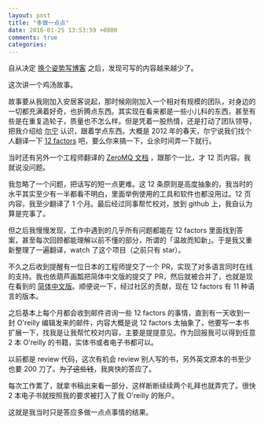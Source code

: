 ```yaml
---
layout: post
title: "多做一点点"
date: 2016-01-25 13:53:59 +0800
comments: true
categories:
---
```


自从决定 [换个姿势写博客](https://liangshan.blog/blog/2014/09/09/huan-ge-zi-shi-xie-bo-ke/) 之后，发现可写的内容越来越少了。

这次讲一个鸡汤故事。

故事要从我刚加入安居客说起，那时候刚刚加入一个相对有规模的团队，对身边的一切都充满着好奇，也折腾点东西。其实现在看来都是一些小儿科的东西，甚至有些是在重复造轮子，质量也不怎么样。但是凭着一股热情，还是打动了团队领导，把我介绍给 [尔宁](https://github.com/erning) 认识，跟着学点东西。大概是 2012 年的春天，尔宁说我们找个人翻译一下 [12 factors](http://12factor.net/) 吧，要么你来搞一下，业余时间弄一下就行。

当时还有另外一个工程师翻译的 [ZeroMQ 文档](https://github.com/anjuke/zguide-cn) ，跟那个一比，才 12 页内容。我就说没问题。

我忽略了一个问题，把话写的短一点更难。这 12 条原则是高度抽象的，我当时的水平其实至少有一半都看不明白，里面举例使用的工具和软件也都没用过。12 页内容，我至少翻译了 1 个月。最后经过同事帮忙校对，放到 github 上，我自认为算是完事了。

但之后我慢慢发现，工作中遇到的几乎所有问题都能在 12 factors 里面找到答案，甚至每次回顾都能理解以前不懂的部分，所谓的「温故而知新」。于是我又重新整理了一遍翻译，watch 了这个项目（之前只有 star）。

不久之后收到提醒有一位日本的工程师提交了一个 PR，实现了对多语言同时在线的支持。我也依葫芦画瓢把简体中文版的提交了 PR，然后就被合并了，也就是现在看到的 [简体中文版](http://12factor.net/zh_cn/)。顺便说一下，经过社区的贡献，现在 12 factors 有 11 种语言的版本。

之后基本上每个月都会收到邮件咨询一些 12 factors 的事情，直到有一天收到一封 O'reilly 编辑发来的邮件，内容大概是说 12 factors 太抽象了，他要写一本书扩展一下，找我是让我帮忙校对内容，主要是提提意见。作为回报我可以得到任意 2 本 O'reilly 的书籍，实体书或者电子书都可以。

以前都是 review 代码，这次有机会 review 别人写的书，另外英文原本的书至少也要 200 刀了。~~为了这些钱~~，我爽快的答应了。

每次工作累了，就拿书稿出来看一部分，这样断断续续两个礼拜也就弄完了。很快 2 本电子书就按照我的要求被打入了我 O'reilly 的账户。

这就是我当时只是答应多做一点点事情的结果。
